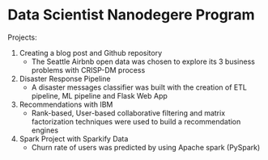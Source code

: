 # Data Scientist Nanodegere Program

Projects:
1. Creating a blog post and Github repository 
   - The Seattle Airbnb open data was chosen to explore its 3 business problems with CRISP-DM process
2. Disaster Response Pipeline 
   - A disaster messages classifier was built with the creation of ETL pipeline, ML pipeline and Flask Web App 
3. Recommendations with IBM
   - Rank-based, User-based collaborative filtering and matrix factorization techniques were used to build a recommendation engines
4. Spark Project with Sparkify Data
   - Churn rate of users was predicted by using Apache spark (PySpark)

